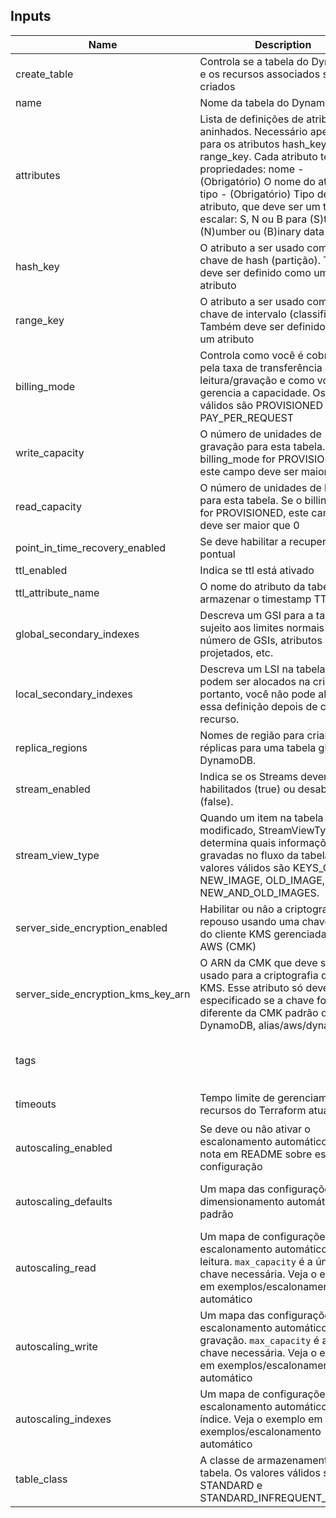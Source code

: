 ## Inputs

| Name | Description | Type | Default | Required |
|------|-------------|:----:|:-------:|:--------:|
|create_table    |   Controla se a tabela do DynamoDB e os recursos associados são criados   |  bool   |    true|
|name    |   Nome da tabela do DynamoDB  |  string     |    null|
|attributes  |   Lista de definições de atributos aninhados. Necessário apenas para os atributos hash_key e range_key. Cada atributo tem duas propriedades: nome - (Obrigatório) O nome do atributo, tipo - (Obrigatório) Tipo de atributo, que deve ser um tipo escalar: S, N ou B para (S)tring, (N)umber ou (B)inary data     |    []|
|hash_key    |   O atributo a ser usado como a chave de hash (partição). Também deve ser definido como um atributo   |  string     |    null|
|range_key | O atributo a ser usado como a chave de intervalo (classificação). Também deve ser definido como um atributo | type        = string |  null|
|billing_mode | Controla como você é cobrado pela taxa de transferência de leitura/gravação e como você gerencia a capacidade. Os valores válidos são PROVISIONED ou PAY_PER_REQUEST |string |  PAY_PER_REQUEST|
|write_capacity | O número de unidades de gravação para esta tabela. Se o billing_mode for PROVISIONED, este campo deve ser maior que 0 | type        = number |  null|
|read_capacity | O número de unidades de leitura para esta tabela. Se o billing_mode for PROVISIONED, este campo deve ser maior que 0 | type        = number |  null|
|point_in_time_recovery_enabled|Se deve habilitar a recuperação pontual|bool|false|
|ttl_enabled|Indica se ttl está ativado|bool|false|
|ttl_attribute_name|O nome do atributo da tabela para armazenar o timestamp TTL em|string|
|global_secondary_indexes|Descreva um GSI para a tabela; sujeito aos limites normais do número de GSIs, atributos projetados, etc.|any|
|local_secondary_indexes|Descreva um LSI na tabela; eles só podem ser alocados na criação, portanto, você não pode alterar essa definição depois de criar o recurso.|any|[]|
|replica_regions|Nomes de região para criar réplicas para uma tabela global do DynamoDB.|any|[]|
|stream_enabled|Indica se os Streams devem ser habilitados (true) ou desabilitados (false).|bool|false|
|stream_view_type|Quando um item na tabela é modificado, StreamViewType determina quais informações são gravadas no fluxo da tabela. Os valores válidos são KEYS_ONLY, NEW_IMAGE, OLD_IMAGE, NEW_AND_OLD_IMAGES.|string|null|
|server_side_encryption_enabled|Habilitar ou não a criptografia em repouso usando uma chave mestra do cliente KMS gerenciada pela AWS (CMK)|bool|false|
|server_side_encryption_kms_key_arn|O ARN da CMK que deve ser usado para a criptografia do AWS KMS. Esse atributo só deve ser especificado se a chave for diferente da CMK padrão do DynamoDB, alias/aws/dynamodb.|string|null|
|tags||Um mapa de tags para adicionar a todos os recursos|map(string)|{}|
|timeouts|Tempo limite de gerenciamento de recursos do Terraform atualizado|`map(string)`|`{create = 10m, update = 60m, delete = 10m}`|
|autoscaling_enabled|Se deve ou não ativar o escalonamento automático. Veja a nota em README sobre esta configuração|bool|false|
|autoscaling_defaults|Um mapa das configurações de dimensionamento automático padrão|map(string)|`{scale_in_cooldown  = 0, scale_out_cooldown = 0, target_value       = 70}`|
|autoscaling_read|Um mapa de configurações de escalonamento automático de leitura. `max_capacity` é a única chave necessária. Veja o exemplo em exemplos/escalonamento automático|map(string)|`{}`|
|autoscaling_write|Um mapa das configurações de escalonamento automático de gravação. `max_capacity` é a única chave necessária. Veja o exemplo em exemplos/escalonamento automático|map(string)|`{}`|
|autoscaling_indexes|Um mapa de configurações de escalonamento automático de índice. Veja o exemplo em exemplos/escalonamento automático|`map(map(string))`|`{}`|
|table_class|A classe de armazenamento da tabela. Os valores válidos são STANDARD e STANDARD_INFREQUENT_ACCESS|string|null|
